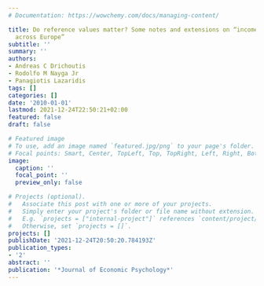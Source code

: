 ```yaml
---
# Documentation: https://wowchemy.com/docs/managing-content/

title: Do reference values matter? Some notes and extensions on “income and happiness
  across Europe”
subtitle: ''
summary: ''
authors:
- Andreas C Drichoutis
- Rodolfo M Nayga Jr
- Panagiotis Lazaridis
tags: []
categories: []
date: '2010-01-01'
lastmod: 2021-12-24T22:50:21+02:00
featured: false
draft: false

# Featured image
# To use, add an image named `featured.jpg/png` to your page's folder.
# Focal points: Smart, Center, TopLeft, Top, TopRight, Left, Right, BottomLeft, Bottom, BottomRight.
image:
  caption: ''
  focal_point: ''
  preview_only: false

# Projects (optional).
#   Associate this post with one or more of your projects.
#   Simply enter your project's folder or file name without extension.
#   E.g. `projects = ["internal-project"]` references `content/project/deep-learning/index.md`.
#   Otherwise, set `projects = []`.
projects: []
publishDate: '2021-12-24T20:50:20.784193Z'
publication_types:
- '2'
abstract: ''
publication: '*Journal of Economic Psychology*'
---
```

